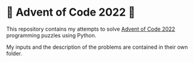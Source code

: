 #  🎄 Advent of Code 2022 🎄

This repository contains my attempts to solve [Advent of Code 2022](https://adventofcode.com/2022/) programming puzzles using Python.

My inputs and the description of the problems are contained in their own folder.
